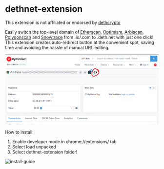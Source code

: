 # dethnet-extension

This extension is not affiliated or endorsed by [dethcrypto](https://github.com/dethcrypto)

Easily switch the top-level domain of [Etherscan](https://etherscan.io/), [Optimism](https://optimistic.etherscan.io/), [Arbiscan](https://arbiscan.io/), [Polygonscan](https://polygonscan.com/) and [Snowtrace](https://snowtrace.io/)  from .io/.com to .deth.net with just one click! This extension creates auto-redirect button at the convenient spot, saving time and avoiding the hassle of manual URL editing.

![button-location](https://github.com/jakaSajovic/dethnet-extension/blob/main/button-location.png?raw=true)

How to install:

1. Enable developer mode in chrome://extensions/ tab
2. Select load unpacked
3. Select dethnet-extension folder!


![install-guide](https://user-images.githubusercontent.com/104037623/212373564-4f6f6511-c410-4de2-8758-dafc90a3683d.png)

